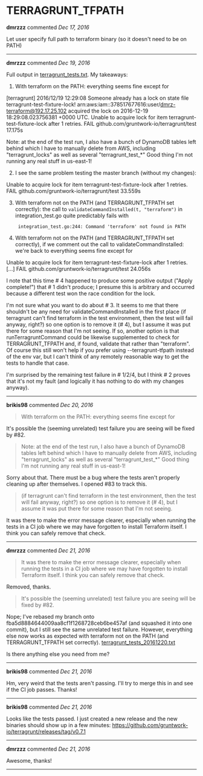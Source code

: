 # TERRAGRUNT_TFPATH

**dmrzzz** commented *Dec 17, 2016*

Let user specify full path to terraform binary (so it doesn't need to be on PATH)
<br />
***


**dmrzzz** commented *Dec 19, 2016*

Full output in [terragrunt_tests.txt](https://github.com/gruntwork-io/terragrunt/files/662110/terragrunt_tests.txt).  My takeaways:

1. With terraform on the PATH: everything seems fine except for

[terragrunt] 2016/12/19 12:29:08 Someone already has a lock on state file terragrunt-test-fixture-lock! arn:aws:iam::378517677616:user/dmrz-terraform@192.17.25.102 acquired the lock on 2016-12-19 18:29:08.023756381 +0000 UTC.
Unable to acquire lock for item terragrunt-test-fixture-lock after 1 retries.
FAIL	github.com/gruntwork-io/terragrunt/test	17.175s

Note: at the end of the test run, I also have a bunch of DynamoDB tables left behind which I have to manually delete from AWS, including "terragrunt_locks" as well as several "terragrunt_test_*"  Good thing I'm not running any real stuff in us-east-1!

2. I see the same problem testing the master branch (without my changes):

Unable to acquire lock for item terragrunt-test-fixture-lock after 1 retries.
FAIL    github.com/gruntwork-io/terragrunt/test 33.559s

3. With terraform not on the PATH (and TERRAGRUNT_TFPATH set correctly): the call to `validateCommandInstalled(t, "terraform")` in integration_test.go quite predictably fails with

        integration_test.go:244: Command 'terraform' not found in PATH

4. With terraform not on the PATH (and TERRAGRUNT_TFPATH set correctly), if we comment out the call to validateCommandInstalled: we're back to everything seems fine except for

Unable to acquire lock for item terragrunt-test-fixture-lock after 1 retries.
[...]
FAIL    github.com/gruntwork-io/terragrunt/test 24.056s

I note that this time # 4 happened to produce some positive output ("Apply complete!") that # 1 didn't produce; I presume this is arbitrary and occurred because a different test won the race condition for the lock.


I'm not sure what you want to do about # 3.  It seems to me that there shouldn't be any need for validateCommandInstalled in the first place (if terragrunt can't find terraform in the test environment, then the test will fail anyway, right?) so one option is to remove it (# 4), but I assume it was put there for some reason that I'm not seeing.  If so, another option is that runTerragruntCommand could be likewise supplemented to check for TERRAGRUNT_TFPATH and, if found, validate that rather than "terraform".  Of course this still won't help if you prefer using --terragrunt-tfpath instead of the env var, but I can't think of any remotely reasonable way to get the tests to handle that case.

I'm surprised by the remaining test failure in # 1/2/4, but I think # 2 proves that it's not my fault (and logically it has nothing to do with my changes anyway).

***

**brikis98** commented *Dec 20, 2016*

> With terraform on the PATH: everything seems fine except for

It's possible the (seeming unrelated) test failure you are seeing will be fixed by #82. 

> Note: at the end of the test run, I also have a bunch of DynamoDB tables left behind which I have to manually delete from AWS, including "terragrunt_locks" as well as several "terragrunt_test_*" Good thing I'm not running any real stuff in us-east-1!

Sorry about that. There must be a bug where the tests aren't properly cleaning up after themselves. I opened #83 to track this.

> (if terragrunt can't find terraform in the test environment, then the test will fail anyway, right?) so one option is to remove it (# 4), but I assume it was put there for some reason that I'm not seeing.

It was there to make the error message clearer, especially when running the tests in a CI job where we may have forgotten to install Terraform itself. I think you can safely remove that check.

***

**dmrzzz** commented *Dec 21, 2016*

> It was there to make the error message clearer, especially when running the tests in a CI job where we may have forgotten to install Terraform itself. I think you can safely remove that check.

Removed, thanks.

> It's possible the (seeming unrelated) test failure you are seeing will be fixed by #82.

Nope; I've rebased my branch onto fba5d8884644009aa8cf1f1268728ceb6be457af (and squashed it into one commit), but I still see the same unrelated test failure.  However, everything else now works as expected with terraform not on the PATH (and TERRAGRUNT_TFPATH set correctly).
[terragrunt_tests_20161220.txt](https://github.com/gruntwork-io/terragrunt/files/665247/terragrunt_tests_20161220.txt)

Is there anything else you need from me?
***

**brikis98** commented *Dec 21, 2016*

Hm, very weird that the tests aren't passing. I'll try to merge this in and see if the CI job passes. Thanks!
***

**brikis98** commented *Dec 21, 2016*

Looks like the tests passed. I just created a new release and the new binaries should show up in a few minutes: https://github.com/gruntwork-io/terragrunt/releases/tag/v0.7.1
***

**dmrzzz** commented *Dec 21, 2016*

Awesome, thanks!
***

